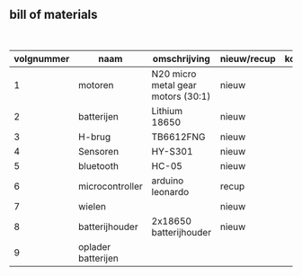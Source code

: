 ## bill of materials
<br />

|volgnummer|naam|omschrijving|nieuw/recup|kostprijs/stuk|aantal|subtotaal|
|----------|----|------------|-----------|---------|------|---------|
|         1|motoren|N20 micro metal gear motors (30:1)|nieuw|              |4|         |
|         2|batterijen|Lithium 18650|nieuw|              |      |         |
|         3|H-brug|TB6612FNG|nieuw|              |2|         |
|         4|Sensoren|HY-S301|nieuw|              |2| |
|         5|bluetooth|HC-05|nieuw|              |2|         |
|         6|microcontroller|arduino leonardo|recup|              |1|         |
|         7|wielen|            |nieuw|              |      |         |
|         8|batterijhouder|2x18650 batterijhouder|nieuw|              |1|         |
|         9|oplader batterijen|            |           |              |      |         |
